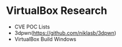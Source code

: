 # VirtualBox Research

- CVE POC Lists
- 3dpwn(https://github.com/niklasb/3dpwn)
- VirtualBox Build Windows